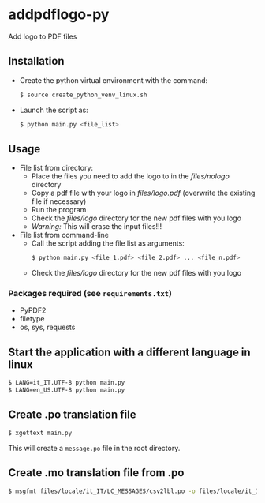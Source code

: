 # addpdflogo-py
Add logo to PDF files

## Installation
 - Create the python virtual environment with the command:
   ```bash
   $ source create_python_venv_linux.sh
   ```
 - Launch the script as:
   ```bash
   $ python main.py <file_list>
   ```

## Usage
 - File list from directory:
   - Place the files you need to add the logo to in the *files/nologo* directory
   - Copy a pdf file with your logo in *files/logo.pdf* (overwrite the existing file if necessary)
   - Run the program
   - Check the *files/logo* directory for the new pdf files with you logo
   - _Warning:_ This will erase the input files!!!
 - File list from command-line
   - Call the script adding the file list as arguments:
     ```bash
     $ python main.py <file_1.pdf> <file_2.pdf> ... <file_n.pdf>
     ```
   - Check the *files/logo* directory for the new pdf files with you logo

### Packages required (see `requirements.txt`)
 - PyPDF2
 - filetype
 - os, sys, requests


 ## Start the application with a different language in linux
 ```bash
 $ LANG=it_IT.UTF-8 python main.py
 $ LANG=en_US.UTF-8 python main.py 
 ```

## Create .po translation file
 ```bash 
 $ xgettext main.py 
 ```
 This will create a `message.po` file in the root directory.

## Create .mo translation file from .po
 ```bash
 $ msgfmt files/locale/it_IT/LC_MESSAGES/csv2lbl.po -o files/locale/it_IT/LC_MESSAGES/csv2lbl.mo
 ```
